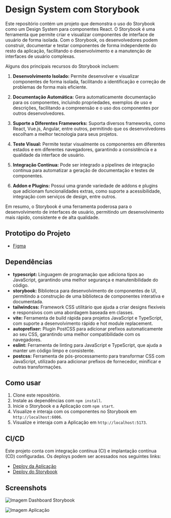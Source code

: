 # Design System com Storybook

Este repositório contém um projeto que demonstra o uso do Storybook como um Design System para componentes React. O Storybook é uma ferramenta que permite criar e visualizar componentes de interface de usuário de forma isolada. Com o Storybook, os desenvolvedores podem construir, documentar e testar componentes de forma independente do resto da aplicação, facilitando o desenvolvimento e a manutenção de interfaces de usuário complexas.

Alguns dos principais recursos do Storybook incluem:

1. **Desenvolvimento Isolado:** Permite desenvolver e visualizar componentes de forma isolada, facilitando a identificação e correção de problemas de forma mais eficiente.

2. **Documentação Automática:** Gera automaticamente documentação para os componentes, incluindo propriedades, exemplos de uso e descrições, facilitando a compreensão e o uso dos componentes por outros desenvolvedores.

3. **Suporte a Diferentes Frameworks:** Suporta diversos frameworks, como React, Vue.js, Angular, entre outros, permitindo que os desenvolvedores escolham a melhor tecnologia para seus projetos.

4. **Teste Visual:** Permite testar visualmente os componentes em diferentes estados e em diferentes navegadores, garantindo a consistência e a qualidade da interface de usuário.

5. **Integração Contínua:** Pode ser integrado a pipelines de integração contínua para automatizar a geração de documentação e testes de componentes.

6. **Addon e Plugins:** Possui uma grande variedade de addons e plugins que adicionam funcionalidades extras, como suporte a acessibilidade, integração com serviços de design, entre outros.

Em resumo, o Storybook é uma ferramenta poderosa para o desenvolvimento de interfaces de usuário, permitindo um desenvolvimento mais rápido, consistente e de alta qualidade.

## Prototipo do Projeto

- [Figma](https://www.figma.com/file/RA3qvmM8s6SYIGi85CGYqm/Ignite-Lab---Design-System?type=design&node-id=0%3A1&mode=design&t=Sd0Gj6BYPbhcO8Mc-1)

## Dependências

- **typescript:** Linguagem de programação que adiciona tipos ao JavaScript, garantindo uma melhor segurança e manutenibilidade do código.
- **storybook:** Biblioteca para desenvolvimento de componentes de UI, permitindo a construção de uma biblioteca de componentes interativa e documentada.
- **tailwindcss:** Framework CSS utilitário que ajuda a criar designs flexíveis e responsivos com uma abordagem baseada em classes.
- **vite:** Ferramenta de build rápida para projetos JavaScript e TypeScript, com suporte a desenvolvimento rápido e hot module replacement.
- **autoprefixer:** Plugin PostCSS para adicionar prefixos automaticamente ao seu CSS, garantindo uma melhor compatibilidade com os navegadores.
- **eslint:** Ferramenta de linting para JavaScript e TypeScript, que ajuda a manter um código limpo e consistente.
- **postcss:** Ferramenta de pós-processamento para transformar CSS com JavaScript, utilizado para adicionar prefixos de fornecedor, minificar e outras transformações.

## Como usar

1. Clone este repositório.
2. Instale as dependências com `npm install`.
3. Inicie o Storybook e a Aplicação com `npm start`.
4. Visualize e interaja com os componentes no Storybook em `http://localhost:6006`.
5. Visualize e interaja com a Aplicação em `http://localhost:5173`.

## CI/CD

Este projeto conta com integração contínua (CI) e implantação contínua (CD) configuradas. Os deploys podem ser acessados nos seguintes links:

- [Deploy da Aplicação](https://patrickluizdev.github.io/ignite-lab-design-system/application-static/)
- [Deploy do Storybook](https://patrickluizdev.github.io/ignite-lab-design-system/storybook-static/)


## Screenshots
![Imagem Dashboard Storybook](https://github.com/patrickluizdev/ignite-lab-design-system/tree/develop/.github/Screenshots/Storybook.png)

![Imagem Aplicação](https://github.com/patrickluizdev/ignite-lab-design-system/tree/develop/.github/Screenshots/Aplication.jpg)








